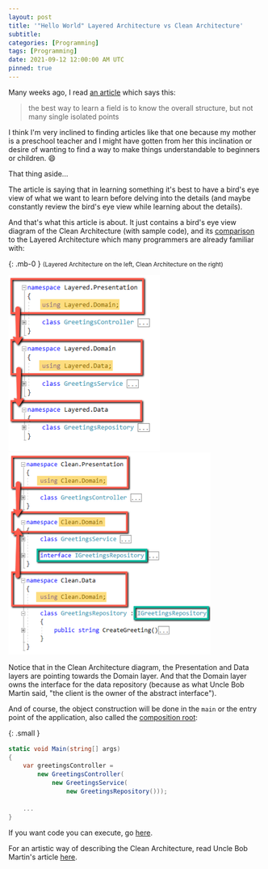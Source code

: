 ```yaml
---
layout: post
title: '"Hello World" Layered Architecture vs Clean Architecture'
subtitle: 
categories: [Programming]
tags: [Programming]
date: 2021-09-12 12:00:00 AM UTC
pinned: true
---
```


<!-- Started May 7, 2021 12:00 AM Philippine Time -->
<!-- Ended August 16, 2021 9:54 PM Philippine Time -->

<!-- 
{: .img-fluid .float-left .ml-5 .pl-5}
![Layered Architecture Simple Diagram](/images/2021/2021-05-22-simple-diagram-layered-architecture.png)

{: .img-fluid .float-right .mr-5 .pr-5}
![Clean Architecture Simple Diagram](/images/2021/2021-05-22-simple-diagram-clean-architecture.png)

<div class="clearfix"></div>
 -->

Many weeks ago, I read [an article](https://xianminx.github.io/2013/02/28/computer-system-a-programmer-perspective/) which says this:

> the best way to learn a field is to know the overall structure, but not many single isolated points

I think I'm very inclined to finding articles like that one because my mother is a preschool teacher and I might have gotten from her this inclination or desire of wanting to find a way to make things understandable to beginners or children. :smile:

That thing aside...

The article is saying that in learning something it's best to have a bird's eye view of what we want to learn before delving into the details (and maybe constantly review the bird's eye view while learning about the details). 
<!-- It's also very helpful if we [compare it with something we already know](https://betterexplained.com/articles/adept-method/). -->

And that's what this article is about. It just contains a bird's eye view diagram of the Clean Architecture (with sample code), and its [comparison](https://betterexplained.com/articles/adept-method/) to the Layered Architecture which many programmers are already familiar with:

{: .mb-0 }
<small>(Layered Architecture on the left, Clean Architecture on the right)</small>

<img width="300" class="float-left img-fluid" src="/images/2021/2021-05-22-hello-world-layered-architecture-code-with-diagram.png" alt="">

<img width="400" class="float-right img-fluid" src="/images/2021/2021-05-22-hello-world-clean-architecture-code-with-diagram.png" alt="">

<div class="clearfix"></div>

Notice that in the Clean Architecture diagram, the Presentation and Data layers are pointing towards the Domain layer. And that the Domain layer owns the interface for the data repository (because as what Uncle Bob Martin said, "the client is the owner of the abstract interface").

And of course, the object construction will be done in the `main` or the entry point of the application, also called the [composition root](https://blog.ploeh.dk/2011/07/28/CompositionRoot/):

{: .small }
``` csharp
static void Main(string[] args)
{
    var greetingsController = 
        new GreetingsController(
            new GreetingsService(
                new GreetingsRepository()));

    ...
}
```


If you want code you can execute, go [here](https://github.com/jeremiahflaga/hello-world-layered-vs-clean-architecture).

For an artistic way of describing the Clean Architecture, read Uncle Bob Martin's article [here](http://blog.cleancoder.com/uncle-bob/2016/01/04/ALittleArchitecture.html).










<!-- 

One of the things -- my mind -- preoccupied with since the beginning of my  programming is how to best structure a software system -- is software architecture.



I'm going to write a few blog post on the simplest possible example of Layers architecture and clean architecture I can think of, and then compare them and point out the differences between them.


But who knows, these posts might someday help a poor young soul who is trying to understand Clean Architecture.






One of the things I have observed about life so far is that people can have more courage or patience to deal with evil if they have a clear picture of what good looks like. But sometimes people becomes overwhelmed with the evil, they also become discouraged to face it.

	As a corollary: people will know what things to avoid doing what they know is evil, but they will have no direction to go if evil is all they know. They will only have direction if they know what is good.
	
	... So even if people do not know evil, and they only know good, --- it is more advatageous because first is that they have direction, and second is that they 
	
	
		If one knows what evil is, he knows what to avoid, but he does not know where to go.
		But if one knows what is good,  he has an idea on what to avoid (avoid whatever that do not look like good), and he also has a direction; he knows where to go.
		
		(There's another thing: it seems to me that knowing what is good does not necessarily make one want to do what is good, or it does not make one move towards the direction of goodness.)


	(I'm not saying that I know what good is.. But there was someone who claimed to be good, but he also said that only God is good.)






Uncle Bob gave this diagram as an example of how to implement a Clean Architecture







---------- 

-->
